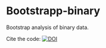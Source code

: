 # Bootstrapp-binary
Bootstrap analysis of binary data.

Cite the code: [![DOI](https://zenodo.org/badge/436596089.svg)](https://zenodo.org/badge/latestdoi/436596089)

